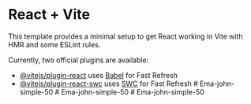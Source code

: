 # React + Vite

This template provides a minimal setup to get React working in Vite with HMR and some ESLint rules.

Currently, two official plugins are available:

- [@vitejs/plugin-react](https://github.com/vitejs/vite-plugin-react/blob/main/packages/plugin-react/README.md) uses [Babel](https://babeljs.io/) for Fast Refresh
- [@vitejs/plugin-react-swc](https://github.com/vitejs/vite-plugin-react-swc) uses [SWC](https://swc.rs/) for Fast Refresh
#   E m a - j o h n - s i m p l e - 5 0  
 #   E m a - j o h n - s i m p l e - 5 0  
 #   E m a - j o h n - s i m p l e - 5 0  
 